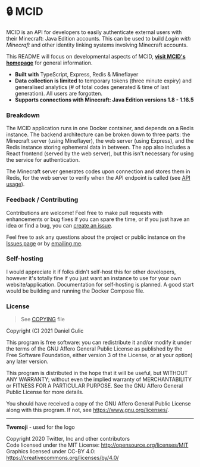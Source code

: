 # 🔒 MCID

MCID is an API for developers to easily authenticate external users with their Minecraft: Java Edition accounts. This can be used to build _Login with Minecraft_ and other identity linking systems involving Minecraft accounts.

This README will focus on developmental aspects of MCID, **[visit MCID's homepage](https://mcid.party)** for general information.

- **Built with** TypeScript, Express, Redis & Mineflayer
- **Data collection is limited** to temporary tokens (three minute expiry) and generalised analytics (# of total codes generated & time of last generation). All users are forgotten.
- **Supports connections with Minecraft: Java Edition versions 1.8 - 1.16.5**

### Breakdown

The MCID application runs in one Docker container, and depends on a Redis instance. The backend architecture can be broken down to three parts: the Minecraft server (using Mineflayer), the web server (using Express), and the Redis instance storing ephemeral data in between. The app also includes a React frontend (served by the web server), but this isn't necessary for using the service for authentication.

The Minecraft server generates codes upon connection and stores them in Redis, for the web server to verify when the API endpoint is called (see [API usage](https://mcid.party)).

### Feedback / Contributing

Contributions are welcome! Feel free to make pull requests with enhancements or bug fixes if you can spare the time, or if you just have an idea or find a bug, you can [create an issue](https://github.com/jellz/mcid/issues).

Feel free to ask any questions about the project or public instance on the [Issues page](https://github.com/jellz/mcid/issues) or by [emailing me](mailto:danielgulic@gmail.com).

### Self-hosting

I would appreciate it if folks didn't self-host this for other developers, however it's totally fine if you just want an instance to use for your own website/application. Documentation for self-hosting is planned. A good start would be building and running the Docker Compose file.

### License

> See [COPYING](https://github.com/jellz/mcid/tree/master/COPYING) file

Copyright (C) 2021 Daniel Gulic

This program is free software: you can redistribute it and/or modify
it under the terms of the GNU Affero General Public License as published
by the Free Software Foundation, either version 3 of the License, or
at your option) any later version.

This program is distributed in the hope that it will be useful,
but WITHOUT ANY WARRANTY; without even the implied warranty of
MERCHANTABILITY or FITNESS FOR A PARTICULAR PURPOSE. See the
GNU Affero General Public License for more details.

You should have received a copy of the GNU Affero General Public License
along with this program. If not, see <https://www.gnu.org/licenses/>.

---

**Twemoji** - used for the logo

Copyright 2020 Twitter, Inc and other contributors  
Code licensed under the MIT License: http://opensource.org/licenses/MIT  
Graphics licensed under CC-BY 4.0: https://creativecommons.org/licenses/by/4.0/
